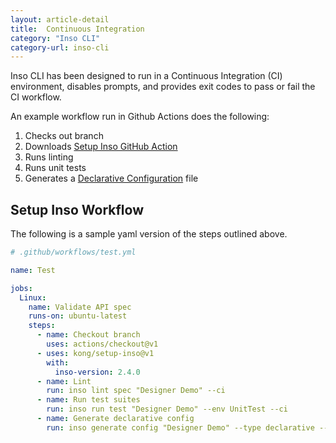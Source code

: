 ```yaml
---
layout: article-detail
title:  Continuous Integration
category: "Inso CLI"
category-url: inso-cli
---
```


Inso CLI has been designed to run in a Continuous Integration (CI) environment, disables prompts, and provides exit codes to pass or fail the CI workflow.

An example workflow run in Github Actions does the following:

1. Checks out branch
2. Downloads [Setup Inso GitHub Action](https://github.com/marketplace/actions/setup-inso)
3. Runs linting
4. Runs unit tests
5. Generates a [Declarative Configuration](/insomnia/declarative-config) file

## Setup Inso Workflow

The following is a sample yaml version of the steps outlined above.

```yaml
# .github/workflows/test.yml

name: Test

jobs:
  Linux:
    name: Validate API spec
    runs-on: ubuntu-latest
    steps:
      - name: Checkout branch
        uses: actions/checkout@v1
      - uses: kong/setup-inso@v1
        with:
          inso-version: 2.4.0
      - name: Lint
        run: inso lint spec "Designer Demo" --ci
      - name: Run test suites
        run: inso run test "Designer Demo" --env UnitTest --ci
      - name: Generate declarative config
        run: inso generate config "Designer Demo" --type declarative --ci
```
